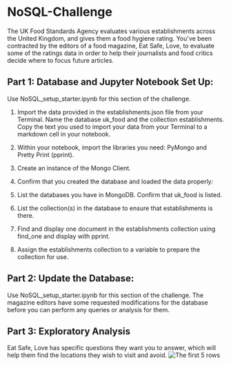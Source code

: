 # NoSQL-Challenge
The UK Food Standards Agency evaluates various establishments across the United Kingdom, and gives them a food hygiene rating. You've been contracted by the editors of a food magazine, Eat Safe, Love, to evaluate some of the ratings data in order to help their journalists and food critics decide where to focus future articles.

## Part 1: Database and Jupyter Notebook Set Up:
Use NoSQL_setup_starter.ipynb for this section of the challenge.

  1. Import the data provided in the establishments.json file from your Terminal. Name the database uk_food and the collection establishments. Copy the text you used to import your data from your Terminal to a markdown cell in your notebook.

  2. Within your notebook, import the libraries you need: PyMongo and Pretty Print (pprint).

  3. Create an instance of the Mongo Client.

  4. Confirm that you created the database and loaded the data properly:

  5. List the databases you have in MongoDB. Confirm that uk_food is listed.
  6. List the collection(s) in the database to ensure that establishments is there.
  7. Find and display one document in the establishments collection using find_one and display with pprint.
  8. Assign the establishments collection to a variable to prepare the collection for use.
  
## Part 2: Update the Database: 
Use NoSQL_setup_starter.ipynb for this section of the challenge.
The magazine editors have some requested modifications for the database before you can perform any queries or analysis for them. 

## Part 3: Exploratory Analysis
Eat Safe, Love has specific questions they want you to answer, which will help them find the locations they wish to visit and avoid.
![The first 5 rows](https://user-images.githubusercontent.com/116124181/216494276-b5f55736-262f-4030-9a7c-44a71e42f50d.png)
